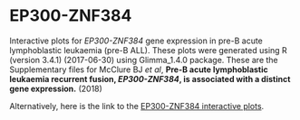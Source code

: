 # EP300-ZNF384
Interactive plots for *EP300-ZNF384* gene expression in pre-B acute lymphoblastic leukaemia (pre-B ALL). 
These plots were generated using R (version 3.4.1) (2017-06-30) using Glimma_1.4.0 package.
These are the Supplementary files for McClure BJ *et al*, **Pre-B acute lymphoblastic leukaemia recurrent fusion, *EP300-ZNF384*, is associated with a distinct gene expression.** (2018)


Alternatively, here is the link to the [EP300-ZNF384 interactive plots](https://chungkok.github.io/EP300_ZNF384/).
